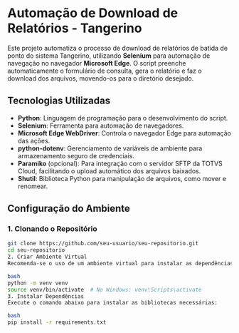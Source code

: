 
# Automação de Download de Relatórios - Tangerino

Este projeto automatiza o processo de download de relatórios de batida de ponto do sistema Tangerino, utilizando **Selenium** para automação de navegação no navegador **Microsoft Edge**. O script preenche automaticamente o formulário de consulta, gera o relatório e faz o download dos arquivos, movendo-os para o diretório desejado.

## Tecnologias Utilizadas
- **Python**: Linguagem de programação para o desenvolvimento do script.
- **Selenium**: Ferramenta para automação de navegadores.
- **Microsoft Edge WebDriver**: Controla o navegador Edge para automação das ações.
- **python-dotenv**: Gerenciamento de variáveis de ambiente para armazenamento seguro de credenciais.
- **Paramiko** (opcional): Para integração com o servidor SFTP da TOTVS Cloud, facilitando o upload automático dos arquivos baixados.
- **Shutil**: Biblioteca Python para manipulação de arquivos, como mover e renomear.

## Configuração do Ambiente

### 1. Clonando o Repositório
```bash
git clone https://github.com/seu-usuario/seu-repositorio.git
cd seu-repositorio
2. Criar Ambiente Virtual
Recomenda-se o uso de um ambiente virtual para instalar as dependências do projeto:

bash
python -m venv venv
source venv/bin/activate  # No Windows: venv\Scripts\activate
3. Instalar Dependências
Execute o comando abaixo para instalar as bibliotecas necessárias:

bash
pip install -r requirements.txt